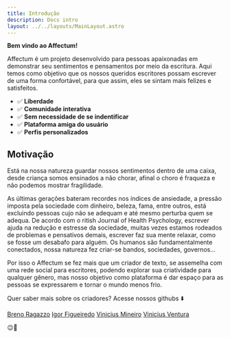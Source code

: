 ```yaml
---
title: Introdução
description: Docs intro
layout: ../../layouts/MainLayout.astro
---
```


**Bem vindo ao Affectum!**

Affectum é um projeto desenvolvido para pessoas apaixonadas em demonstrar seu sentimentos e pensamentos por meio da escritura. Aqui temos como objetivo que os nossos queridos escritores possam escrever de uma forma confortável, para que assim, eles se sintam mais felizes e satisfeitos.

- ✅ **Liberdade**
- ✅ **Comunidade interativa**
- ✅ **Sem necessidade de se indentificar**
- ✅ **Plataforma amiga do usuário**
- ✅ **Perfis personalizados**

## Motivação

Está na nossa natureza guardar nossos sentimentos dentro de uma caixa, desde criança somos ensinados a não chorar, afinal o choro é fraqueza e não podemos mostrar fragilidade. 

As últimas gerações bateram recordes nos índices de ansiedade, a pressão imposta pela sociedade com dinheiro, beleza, fama, entre outros, está excluindo pessoas cujo não se adequam e até mesmo perturba quem se adequa. De acordo com o ritish Journal of Health Psychology, escrever ajuda na redução e estresse da sociedade, muitas vezes estamos rodeados de problemas e pensativos demais, escrever faz sua mente relaxar, como se fosse um desabafo para alguém. Os humanos são fundamentalmente conectados, nossa natureza fez criar-se bandos, sociedades, governos... 

Por isso o Affectum se fez mais que um criador de texto, se assemelha com uma rede social para escritores, podendo explorar sua criatividade para qualquer gênero, mas nosso objetivo como plataforma é dar espaço para as pessoas se expressarem e tornar o mundo menos frio.

Quer saber mais sobre os criadores? Acesse nossos githubs ⬇️

[Breno Ragazzo](https://github.com/BrenoRRagazzo)
[Igor Figueiredo](https://github.com/IgorFigueiredo28)
[Vinicius Mineiro](https://github.com/ViniciusMineiro)
[Vinicius Ventura](https://github.com/viniciusventura29)

😉🚀